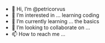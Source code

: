 - 👋 Hi, I’m @petricorvus
- 👀 I’m interested in ... learning coding
- 🌱 I’m currently learning ... the basics
- 💞️ I’m looking to collaborate on ...
- 📫 How to reach me ...

<!---
petricorvus/petricorvus is a ✨ special ✨ repository because its `README.md` (this file) appears on your GitHub profile.
You can click the Preview link to take a look at your changes.
--->
